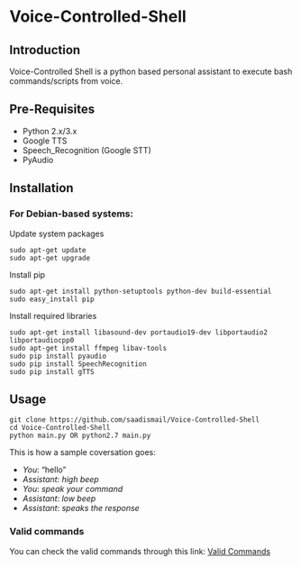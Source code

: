
# Voice-Controlled-Shell

## Introduction
Voice-Controlled Shell is a python based personal assistant to execute bash commands/scripts from voice.

## Pre-Requisites

 - Python 2.x/3.x
 - Google TTS
 - Speech_Recognition (Google STT)
 - PyAudio

## Installation
### For Debian-based systems:
Update system packages

    sudo apt-get update
    sudo apt-get upgrade

Install pip

    sudo apt-get install python-setuptools python-dev build-essential
    sudo easy_install pip
Install required libraries

    sudo apt-get install libasound-dev portaudio19-dev libportaudio2 libportaudiocpp0
    sudo apt-get install ffmpeg libav-tools
    sudo pip install pyaudio
    sudo pip install SpeechRecognition
    sudo pip install gTTS

## Usage
    git clone https://github.com/saadismail/Voice-Controlled-Shell
    cd Voice-Controlled-Shell
    python main.py OR python2.7 main.py

This is how a sample coversation goes:

 -  _You_: “hello”
-   _Assistant_:  _high beep_
-   _You_:  _speak your command_
-   _Assistant_:  _low beep_
-   _Assistant_:  _speaks the response_

### Valid commands
You can check the valid commands through this link: [Valid Commands](https://github.com/saadismail/Voice-Controlled-Shell/blob/master/Dictionary.ods)
